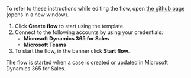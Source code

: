 To refer to these instructions while editing the flow, open [the github page](https://github.com/ot4i/app-connect-templates/tree/main/resources/markdown/Send%20a%20Microsoft%20Teams%20message%20when%20a%20case%20is%20created%20or%20updated%20in%20Microsoft%20Dynamics%20365_instructions.md) (opens in a new window).

1.	Click **Create flow** to start using the template.
2.	Connect to the following accounts by using your credentials:
    - **Microsoft Dynamics 365 for Sales** 
    - **Microsoft Teams**
3.	To start the flow, in the banner click **Start flow**.

The flow is started when a case is created or updated in Microsoft Dynamics 365 for Sales.
